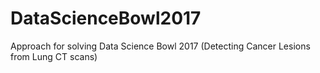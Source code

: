 # DataScienceBowl2017
Approach for solving Data Science Bowl 2017 (Detecting Cancer Lesions from Lung CT scans)

